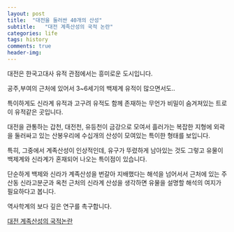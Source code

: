 ```yaml
---
layout: post
title:  "대전을 둘러싼 40개의 산성"
subtitle:   "대전 계족산성의 국적 논란"
categories: life
tags: history
comments: true
header-img: 
---
```


대전은 한국고대사 유적 관점에서는 흥미로운 도시입니다.

공주,부여의 근처에 있어서 3~6세기의 백제계 유적이 많으면서도..

특이하게도 신라계 유적과 고구려 유적도 함께 존재하는 무언가 비밀이 숨겨져있는 트로이 유적같은 곳입니다.

대전을 관통하는 갑천, 대전천, 유등천이 금강으로 모여서 흘러가는 복잡한 지형에 외곽을 둘러싸고 있는 산봉우리에 수십개의 산성이 모여있는 특이한 형태를 보입니다. 

특히, 그중에서 계족산성이 인상적인데, 유구가 뚜렸하게 남아있는 것도 그렇고 유물이 백제계와 신라계가 혼재되어 나오는 특이점이 있습니다. 

단순하게 백제와 신라가 계족산성을 번갈아 지배했다는 해석을 넘어서서 근처에 있는 주산동 신라고분군과 옥천 근처의 신라계 산성을 생각하면 유물을 설명할 해석의 여지가 필요하다고 봅니다.

역사학계의 보다 깊은 연구를 촉구합니다.

 [대전 계족산성의 국적논란](https://www.khan.co.kr/view.html?art_id=200604301720541&sec_id=960201#c2b)
 
 
    
 
 
 
